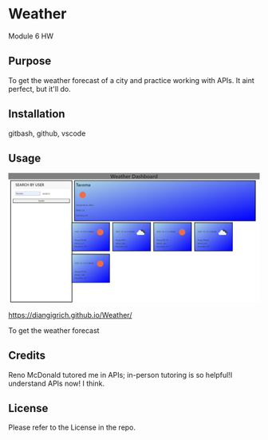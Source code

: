 # Weather
Module 6 HW

## Purpose

To get the weather forecast of a city and practice working with APIs. It aint perfect, but it'll do.


## Installation

gitbash, github, vscode

## Usage

![Example of a weather search.](Document.png)

https://diangigrich.github.io/Weather/

To get the weather forecast

## Credits

Reno McDonald tutored me in APIs; in-person tutoring is so helpful!I understand APIs now! I think.

## License

Please refer to the License in the repo.